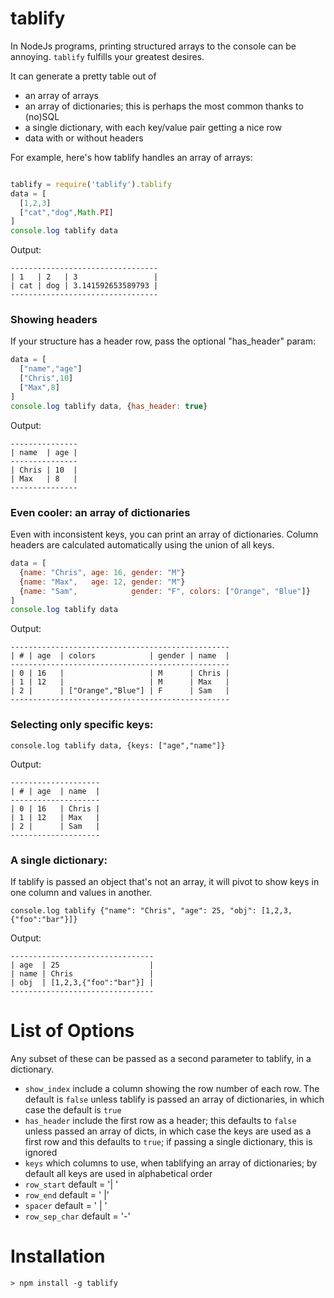 tablify
=======

In NodeJs programs, printing structured arrays to the console can be annoying. `tablify` fulfills your greatest desires.

It can generate a pretty table out of
 - an array of arrays
 - an array of dictionaries; this is perhaps the most common thanks to (no)SQL
 - a single dictionary, with each key/value pair getting a nice row
 - data with or without headers

For example, here's how tablify handles an array of arrays:

``` js

tablify = require('tablify').tablify
data = [
  [1,2,3]
  ["cat","dog",Math.PI]
]
console.log tablify data

```

Output:

```
---------------------------------
| 1   | 2   | 3                 |
| cat | dog | 3.141592653589793 |
---------------------------------
```

### Showing headers

If your structure has a header row, pass the optional "has_header" param:

``` js
data = [
  ["name","age"]
  ["Chris",10] 
  ["Max",8]
]
console.log tablify data, {has_header: true}
```

Output:

```
---------------
| name  | age |
---------------
| Chris | 10  |
| Max   | 8   |
---------------
```

### Even cooler: an array of dictionaries

Even with inconsistent keys, you can print an array of dictionaries. Column headers are calculated automatically using the union of all keys.

``` js
data = [
  {name: "Chris", age: 16, gender: "M"} 
  {name: "Max",   age: 12, gender: "M"}
  {name: "Sam",            gender: "F", colors: ["Orange", "Blue"]}
]
console.log tablify data
```

Output:

```
-------------------------------------------------
| # | age  | colors            | gender | name  |
-------------------------------------------------
| 0 | 16   |                   | M      | Chris |
| 1 | 12   |                   | M      | Max   |
| 2 |      | ["Orange","Blue"] | F      | Sam   |
-------------------------------------------------
```

### Selecting only specific keys:

```
console.log tablify data, {keys: ["age","name"]}
```

Output:

```
--------------------
| # | age  | name  |
--------------------
| 0 | 16   | Chris |
| 1 | 12   | Max   |
| 2 |      | Sam   |
--------------------
```

### A single dictionary:

If tablify is passed an object that's not an array, it will pivot to show keys in one column and values in another.

```
console.log tablify {"name": "Chris", "age": 25, "obj": [1,2,3,{"foo":"bar"}]}
```

Output:

```
--------------------------------
| age  | 25                    |
| name | Chris                 |
| obj  | [1,2,3,{"foo":"bar"}] |
--------------------------------
```

# List of Options 

Any subset of these can be passed as a second parameter to tablify, in a dictionary.

  - `show_index`   include a column showing the row number of each row. The default is `false` unless tablify is passed an array of dictionaries, in which case the default is `true`
  - `has_header`   include the first row as a header; this defaults to `false` unless passed an array of dicts, in which case the keys are used as a first row and this defaults to `true`; if passing a single dictionary, this is ignored
  - `keys`         which columns to use, when tablifying an array of dictionaries; by default all keys are used in alphabetical order
  - `row_start`    default = '| '
  - `row_end`      default = ' |'
  - `spacer`       default = ' | '
  - `row_sep_char` default = '-'



# Installation

```
> npm install -g tablify
```
